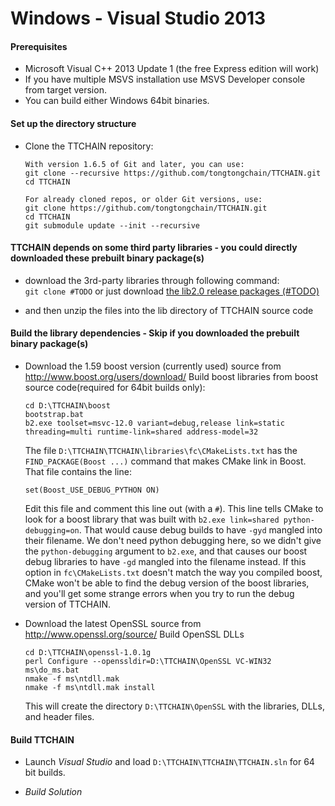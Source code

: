 Windows - Visual Studio 2013
============================
#### Prerequisites ####
* Microsoft Visual C++ 2013 Update 1 (the free Express edition will work)
* If you have multiple MSVS installation use MSVS Developer console from target version.
* You can build either Windows 64bit binaries.

#### Set up the directory structure ####
* Clone the TTCHAIN repository:
  ```
  With version 1.6.5 of Git and later, you can use:
  git clone --recursive https://github.com/tongtongchain/TTCHAIN.git
  cd TTCHAIN
  
  For already cloned repos, or older Git versions, use:
  git clone https://github.com/tongtongchain/TTCHAIN.git
  cd TTCHAIN
  git submodule update --init --recursive
  ```

#### TTCHAIN depends on some third party libraries - you could directly downloaded these prebuilt binary package(s) ####
* download the 3rd-party libraries through following command:  
`git clone #TODO`  or just download   [the lib2.0 release packages (#TODO)](#)
   
* and then unzip the files into the lib directory of TTCHAIN source code


#### Build the library dependencies - Skip if you downloaded the prebuilt binary package(s) ####
 * Download the 1.59 boost version (currently used) source from http://www.boost.org/users/download/
   Build boost libraries from boost source code(required for 64bit builds only):
    ```
    cd D:\TTCHAIN\boost
    bootstrap.bat
    b2.exe toolset=msvc-12.0 variant=debug,release link=static threading=multi runtime-link=shared address-model=32
    ```
    The file `D:\TTCHAIN\TTCHAIN\libraries\fc\CMakeLists.txt` has the
    `FIND_PACKAGE(Boost ...)`
    command that makes CMake link in Boost.  That file contains the line:
    ```
    set(Boost_USE_DEBUG_PYTHON ON)
    ```
    Edit this file and comment this line out (with a `#`).
    This line  tells CMake to look for a boost library that was built with
    `b2.exe link=shared python-debugging=on`.  That would cause debug builds to
    have `-gyd` mangled into their filename.  We don't need python debugging here,
    so we didn't give the `python-debugging` argument to `b2.exe`, and
    that causes our boost debug libraries to have `-gd` mangled into the filename
    instead.  If this option in `fc\CMakeLists.txt` doesn't match the way you
    compiled boost, CMake won't be able to find the debug version of the boost
    libraries, and you'll get some strange errors when you try to run the
    debug version of TTCHAIN.

* Download the latest OpenSSL source from http://www.openssl.org/source/
  Build OpenSSL DLLs
    ```
    cd D:\TTCHAIN\openssl-1.0.1g
    perl Configure --openssldir=D:\TTCHAIN\OpenSSL VC-WIN32
    ms\do_ms.bat
    nmake -f ms\ntdll.mak
    nmake -f ms\ntdll.mak install
    ```
  This will create the directory `D:\TTCHAIN\OpenSSL` with the libraries, DLLs,
  and header files.

#### Build TTCHAIN ####
* Launch *Visual Studio* and load `D:\TTCHAIN\TTCHAIN\TTCHAIN.sln` for 64 bit builds.

* *Build Solution*
